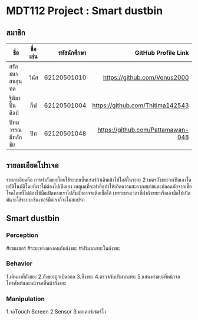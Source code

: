 ﻿# MDT112 Project : Smart dustbin


## สมาชิก

| ชื่อ                  | ชื่อเล่น             | รหัสนักศึกษา           |GitHub Profile Link               | 
|------------------|:---------------:|-----------------:|------------------------:| 
| สรัลชนา สนขุนทด       |วีนัส                | 62120501010        |https://github.com/Venus2000      |
| ฐิติมา ปั้นศิลป์          | กิ๊ฟ                |62120501004         | https://github.com/Thitima142543 |
| ปัทมวรรณ มีหลักชัย      |  ปัท              | 62120501048         | https://github.com/Pattamawan-048 |





## รายละเอียดโปรเจค

รายละเอียดคือ การทำถังขยะโดยใช้ระบบเซ็นเซอร์ถ้าเดินเข้าไปใกล้ในระยะ 2 เมตรถังขยะจะเปิดเองโดยอัติโนมัติโดยที่เราไม่ต้องไปเปิดเอง 
เหตุผลที่จะทำคือทำให้เกิดความสะดวกสบายและปลอดภัยจากเชื้อโรคโดยที่ไม่ต้องใช้มือเปิดหากเราไปสัมผัสอาจจะติดเชื้อได้
เพราะบางเวลาที่ฝาถังขยะหรือเอามือไปเปิดมันจะใช้ระบบเซ้นเซอร์มือเราก็จะไม่สกปรก

## Smart dustbin
### Perception
#เซนเซอร์
#ระยะห่างของคนกับถังขยะ
#ปริมาณขยะในถังขยะ
### Behavior
1.เดินมาที่ถังขยะ 
2.ถังขยะถูกเปิดออก
3.ทิ้งขยะ
4.ตรวจจับปริมาณขยะ
5.แสดงค่าขยะที่หน้าจอโทรศัพท์และหน้าจอที่หน้าถังขยะ
### Manipulation
1.จอTouch Screen
2.Sensor
3.มอเตอร์เซอร์โว


